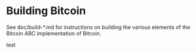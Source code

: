 Building Bitcoin
================

See doc/build-*.md for instructions on building the various
elements of the Bitcoin ABC implementation of Bitcoin.


test
